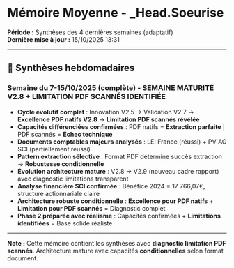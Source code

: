 # Mémoire Moyenne - _Head.Soeurise

**Période :** Synthèses des 4 dernières semaines (adaptatif)  
**Dernière mise à jour :** 15/10/2025 13:31

---

## 📅 Synthèses hebdomadaires

### Semaine du 7-15/10/2025 (complète) - **SEMAINE MATURITÉ V2.8 + LIMITATION PDF SCANNÉS IDENTIFIÉE**
- **Cycle évolutif complet** : Innovation V2.5 → Validation V2.7 → **Excellence PDF natifs V2.8** → **Limitation PDF scannés révélée**
- **Capacités différenciées confirmées** : PDF natifs = **Extraction parfaite** | PDF scannés = **Échec technique**
- **Documents comptables majeurs analysés** : LEI France (réussi) + PV AG SCI (partiellement réussi)
- **Pattern extraction sélective** : Format PDF détermine succès extraction → **Robustesse conditionnelle**
- **Évolution architecture mature** : V2.8 → V2.9 (nouveau cadre rapport) avec diagnostic limitations transparent
- **Analyse financière SCI confirmée** : Bénéfice 2024 = 17 766,07€, structure actionnariale claire
- **Architecture robuste conditionnelle** : **Excellence pour PDF natifs** + **Limitation pour PDF scannés** = Diagnostic complet
- **Phase 2 préparée avec réalisme** : Capacités confirmées + **Limitations identifiées** = Base solide réaliste

---

**Note :** Cette mémoire contient les synthèses avec **diagnostic limitation PDF scannés**. Architecture mature avec capacités **conditionnelles** selon format document.